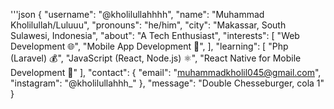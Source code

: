 '''json
{
  "username": "@kholilullahhhh",
  "name": "Muhammad Kholilullah/Luluuu",
  "pronouns": "he/him",
  "city": "Makassar, South Sulawesi, Indonesia",
  "about": "A Tech Enthusiast",
  "interests": [
    "Web Development 🌐",
    "Mobile App Development 📱",
  ],
  "learning": [
    "Php (Laravel) 💰",
    "JavaScript (React, Node.js) ⚛️",
    "React Native for Mobile Development 📱"
  ],
  "contact": {
    "email": "muhammadkholil045@gmail.com",
    "instagram": "@kholilullahhh_"
  },
  "message": "Double Chesseburger, cola 1"
}